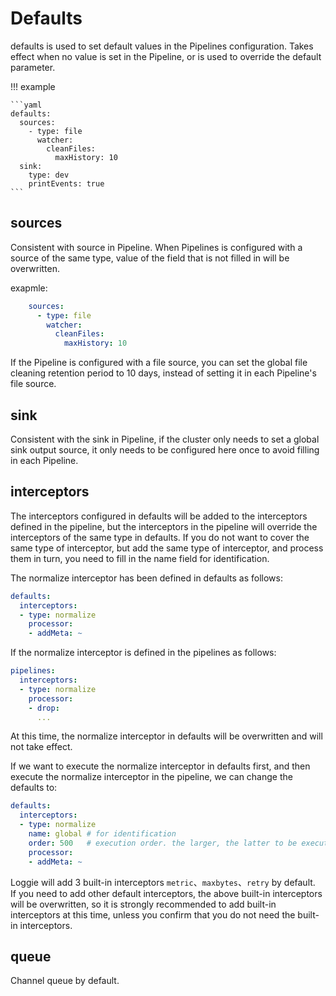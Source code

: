 # Defaults
defaults is used to set default values ​​in the Pipelines configuration. Takes effect when no value is set in the Pipeline, or is used to override the default parameter.

!!! example

    ```yaml
    defaults:
      sources:
        - type: file
          watcher:
            cleanFiles:
              maxHistory: 10
      sink:
        type: dev
        printEvents: true
    ```

## sources
Consistent with source in Pipeline. When Pipelines is configured with a source of the same type, value of the field that is not filled in will be overwritten.

exapmle:
```yaml
    sources:
      - type: file
        watcher:
          cleanFiles:
            maxHistory: 10
```
If the Pipeline is configured with a file source, you can set the global file cleaning retention period to 10 days, instead of setting it in each Pipeline's file source.


## sink
Consistent with the sink in Pipeline, if the cluster only needs to set a global sink output source, it only needs to be configured here once to avoid filling in each Pipeline.

## interceptors
The interceptors configured in defaults will be added to the interceptors defined in the pipeline, but the interceptors in the pipeline will override the interceptors of the same type in defaults.
If you do not want to cover the same type of interceptor, but add the same type of interceptor, and process them in turn, you need to fill in the name field for identification.

The normalize interceptor has been defined in defaults as follows:

```yaml
defaults:
  interceptors:
  - type: normalize
    processor:
    - addMeta: ~
```

If the normalize interceptor is defined in the pipelines as follows:

```yaml
pipelines:
  interceptors:
  - type: normalize
    processor:
    - drop:
      ...
```

At this time, the normalize interceptor in defaults will be overwritten and will not take effect. 

If we want to execute the normalize interceptor in defaults first, and then execute the normalize interceptor in the pipeline, we can change the defaults to:

```yaml
defaults:
  interceptors:
  - type: normalize
    name: global # for identification
    order: 500   # execution order. the larger, the latter to be executed. default 900.
    processor:
    - addMeta: ~

```

Loggie will add 3 built-in interceptors `metric`、`maxbytes`、`retry` by default.  
If you need to add other default interceptors, the above built-in interceptors will be overwritten, so it is strongly recommended to add built-in interceptors at this time, unless you confirm that you do not need the built-in interceptors.

## queue
Channel queue by default.
